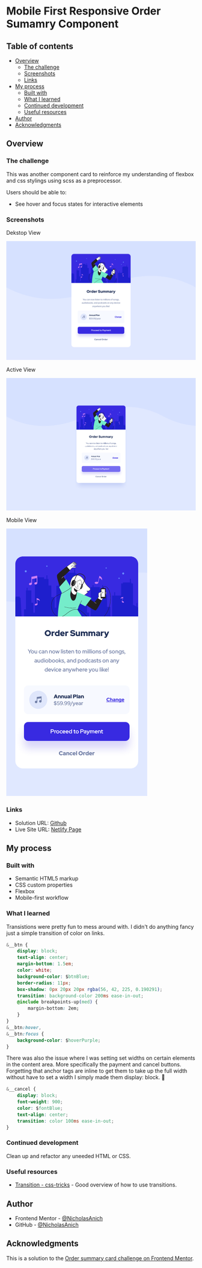 # Mobile First Responsive Order Sumamry Component

## Table of contents

-   [Overview](#overview)
    -   [The challenge](#the-challenge)
    -   [Screenshots](#screenshots)
    -   [Links](#links)
-   [My process](#my-process)
    -   [Built with](#built-with)
    -   [What I learned](#what-i-learned)
    -   [Continued development](#continued-development)
    -   [Useful resources](#useful-resources)
-   [Author](#author)
-   [Acknowledgments](#acknowledgments)

## Overview

### The challenge

This was another component card to reinforce my understanding of flexbox and css stylings using scss as a preprocessor.

Users should be able to:

-   See hover and focus states for interactive elements

### Screenshots

Dekstop View

![dekstop view](./screenshots/desktop.png)

Active View

![active view](./screenshots/active.png)

Mobile View

![mobile view](./screenshots/mobile.png)

### Links

-   Solution URL: [Github](https://github.com/NicholasAnich/NFT-Card-Component)
-   Live Site URL: [Netlify Page](https://tranquil-conkies-de56ab.netlify.app/)

## My process

### Built with

-   Semantic HTML5 markup
-   CSS custom properties
-   Flexbox
-   Mobile-first workflow

### What I learned

Transistions were pretty fun to mess around with. I didn't do anything fancy just a simple transition of color on links.

```css
&__btn {
    display: block;
    text-align: center;
    margin-bottom: 1.5em;
    color: white;
    background-color: $btnBlue;
    border-radius: 11px;
    box-shadow: 0px 20px 20px rgba(56, 42, 225, 0.190291);
    transition: background-color 200ms ease-in-out;
    @include breakpoints-up(med) {
        margin-bottom: 2em;
    }
}
&__btn:hover,
&__btn:focus {
    background-color: $hoverPurple;
}
```

There was also the issue where I was setting set widths on certain elements in the content area. More specifically the payment and cancel buttons. Forgetting that anchor tags are inline to get them to take up the full width without have to set a width I simply made them display: block. 🤣

```css
&__cancel {
    display: block;
    font-weight: 900;
    color: $fontBlue;
    text-align: center;
    transition: color 100ms ease-in-out;
}
```

### Continued development

Clean up and refactor any uneeded HTML or CSS.

### Useful resources

-   [Transition - css-tricks](https://css-tricks.com/almanac/properties/t/transition/) - Good overview of how to use transitions.

## Author

-   Frontend Mentor - [@NicholasAnich](https://www.frontendmentor.io/profile/yourusername)
-   GitHub - [@NicholasAnich](https://github.com/NicholasAnich)

## Acknowledgments

This is a solution to the [Order summary card challenge on Frontend Mentor](https://www.frontendmentor.io/challenges/order-summary-component-QlPmajDUj).
